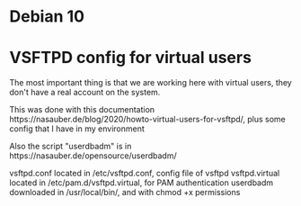 # Debian 10
<h1>VSFTPD config for virtual users</h1>

<p>The most important thing is that we are working here with virtual users, they don't have a real account on the system.</p>

<p>This was done with this documentation https://nasauber.de/blog/2020/howto-virtual-users-for-vsftpd/, plus some config that I have in my environment</p>
<p>Also the script "userdbadm" is in https://nasauber.de/opensource/userdbadm/</p>


<p>
vsftpd.conf located in /etc/vsftpd.conf, config file of vsftpd
vsftpd.virtual located in /etc/pam.d/vsftpd.virtual, for PAM authentication
userdbadm downloaded in /usr/local/bin/, and with chmod +x permissions
</p>
